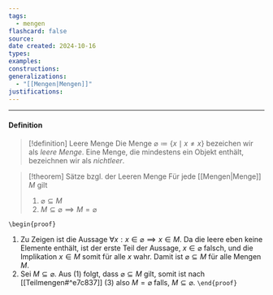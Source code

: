 ```yaml
---
tags:
  - mengen
flashcard: false
source: 
date created: 2024-10-16
types: 
examples: 
constructions: 
generalizations:
  - "[[Mengen|Mengen]]"
justifications:
---
```

***
#### Definition

> [!definition] Leere Menge
> Die Menge $\varnothing \coloneqq \{ x \mid x \neq x \}$ bezeichen wir als *leere Menge*. Eine Menge, die mindestens ein Objekt enthält, bezeichnen wir als *nichtleer*.

> [!theorem] Sätze bzgl. der Leeren Menge
> Für jede [[Mengen|Menge]] $M$ gilt
> 1. $\varnothing \subseteq M$
> 2. $M \subseteq \varnothing \implies M = \varnothing$

`\begin{proof}`
1. Zu Zeigen ist die Aussage $\forall x : x \in \varnothing \implies x \in M$. Da die leere eben keine Elemente enthält, ist der erste Teil der Aussage, $x \in \varnothing$ falsch, und die Implikation $x \in M$ somit für alle $x$ wahr. Damit ist $\varnothing \subseteq M$ für alle Mengen $M$.
2. Sei $M \subseteq \varnothing$. Aus (1) folgt, dass $\varnothing \subseteq M$ gilt, somit ist nach [[Teilmengen#^e7c837]] (3) also $M = \varnothing$ falls, $M \subseteq \varnothing$. 
`\end{proof}`
